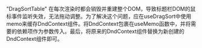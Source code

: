 "DragSortTable" 在每次渲染时都会销毁并重建整个DOM，导致标题栏DOM的鼠标事件监听失效，无法拖动调整。为了解决这个问题，应在useDragSort中使用memo来缓存DndContext组件。将DndContext包裹在useMemo函数中，并将需要的依赖项作为参数传入。最后，将原来的DndContext组件替换为新创建的DndContext组件即可。
